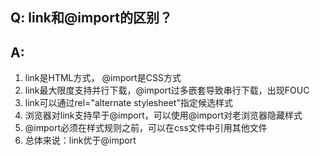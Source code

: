 ## Q: link和@import的区别？

## A:

1. link是HTML方式， @import是CSS方式
2. link最大限度支持并行下载，@import过多嵌套导致串行下载，出现FOUC
3. link可以通过rel="alternate stylesheet"指定候选样式
4. 浏览器对link支持早于@import，可以使用@import对老浏览器隐藏样式
5. @import必须在样式规则之前，可以在css文件中引用其他文件
6. 总体来说：link优于@import
